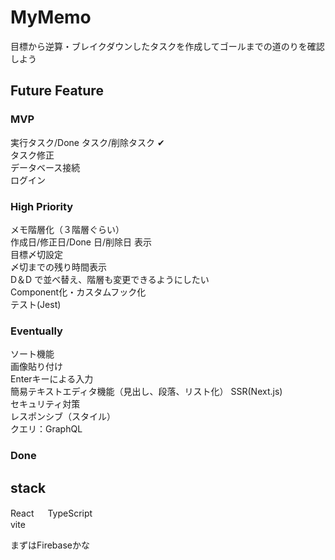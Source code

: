 # MyMemo

目標から逆算・ブレイクダウンしたタスクを作成してゴールまでの道のりを確認しよう

## Future Feature

### MVP
実行タスク/Done タスク/削除タスク ✔︎  
タスク修正  
データベース接続  
ログイン

### High Priority
メモ階層化（３階層ぐらい）  
作成日/修正日/Done 日/削除日 表示  
目標〆切設定  
〆切までの残り時間表示  
D＆D で並べ替え、階層も変更できるようにしたい  
Component化・カスタムフック化  
テスト(Jest)

### Eventually
ソート機能  
画像貼り付け  
Enterキーによる入力  
簡易テキストエディタ機能（見出し、段落、リスト化）
SSR(Next.js)  
セキュリティ対策  
レスポンシブ（スタイル）  
クエリ：GraphQL

### Done


## stack
React 　
TypeScript  
vite

まずはFirebaseかな
